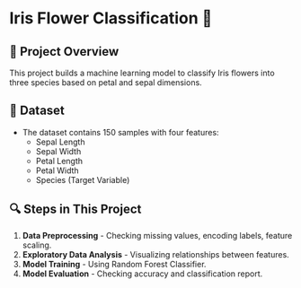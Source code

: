 # Iris Flower Classification 🌸

## 📌 Project Overview
This project builds a machine learning model to classify Iris flowers into three species based on petal and sepal dimensions.

## 📂 Dataset
- The dataset contains 150 samples with four features:
  - Sepal Length
  - Sepal Width
  - Petal Length
  - Petal Width
  - Species (Target Variable)

## 🔍 Steps in This Project
1. **Data Preprocessing** - Checking missing values, encoding labels, feature scaling.
2. **Exploratory Data Analysis** - Visualizing relationships between features.
3. **Model Training** - Using Random Forest Classifier.
4. **Model Evaluation** - Checking accuracy and classification report.

